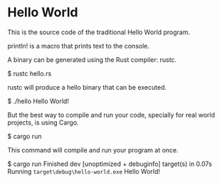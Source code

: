 # Hello World
 This is the source code of the traditional Hello World program.

 println! is a macro that prints text to the console.

A binary can be generated using the Rust compiler: rustc.

$ rustc hello.rs

rustc will produce a hello binary that can be executed.

$ ./hello
Hello World!

But the best way to compile and run your code, specially for real world projects, is using Cargo.

$ cargo run

This command will compile and run your program at once.

$ cargo run
    Finished dev [unoptimized + debuginfo] target(s) in 0.07s
     Running `target\debug\hello-world.exe`
Hello World!
